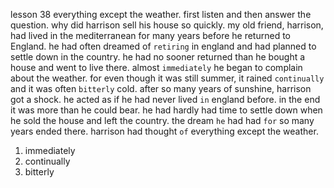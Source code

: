 lesson 38
everything except the weather.
first listen and then answer the question.
why did harrison sell his house so quickly.
my old friend, harrison, had lived in the mediterranean for many years before he returned to England.
he had often dreamed of `retiring` in england and had planned to settle down in the country.
he had no sooner returned than he bought a house and went to live there.
almost `immediately` he began to complain about the weather.
for even though it was still summer, it rained `continually` and it was often `bitterly` cold.
after so many years of sunshine, harrison got a shock.
he acted as if he had never lived `in` england before.
in the end it was more than he could bear.
he had hardly had time to settle down when he sold the house and left the country.
the dream `he` had had `for` so many years ended there.
harrison had thought `of` everything except the weather.

1. immediately
2. continually
3. bitterly